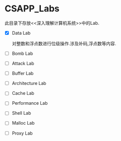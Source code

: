 # CSAPP_Labs

此目录下存放<<深入理解计算机系统>>中的Lab.

- [x] Data Lab

  对整数和浮点数进行位级操作.涉及补码,浮点数等内容.  

- [ ] Bomb Lab

- [ ] Attack Lab

- [ ] Buffer Lab

- [ ] Architecture Lab

- [ ] Cache Lab

- [ ] Performance Lab

- [ ] Shell Lab

- [ ] Malloc Lab

- [ ] Proxy Lab

